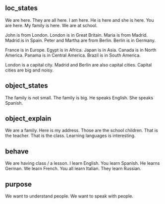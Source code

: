 ## loc_states
We are here.
They are all here.
I am here.
He is here and she is here.
You are here.
My family is here.
We are at school.

John is from London.
London is in Great Britain.
Maria is from Madrid.
Madrid is in Spain.
Peter and Martha are from Berlin.
Berlin is in Germany.

France is in Europe.
Egypt is in Africa.
Japan is in Asia.
Canada is in North America.
Panama is in Central America.
Brazil is in South America.

London is a capital city.
Madrid and Berlin are also capital cities.
Capital cities are big and noisy.

## object_states
The family is not small.
The family is big.
He speaks English.
She speaks Spanish.

## object_explain
We are a family.
Here is my address.
Those are the school children.
That is the teacher.
That is the class.
Learning languages is interesting.

## behave
We are having class / a lesson.
I learn English.
You learn Spanish.
He learns German.
We learn French.
You all learn Italian.
They learn Russian.

## purpose
We want to understand people.
We want to speak with people.


